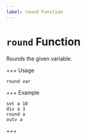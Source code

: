 ```yaml
---
label: round Function
---
```


# `round` Function

Rounds the given variable.

+++ Usage
```
round var
```
+++ Example
```
set a 10
div a 3
round a
outv a
```
+++
